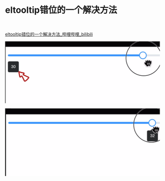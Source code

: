 # eltooltip错位的一个解决方法

‍

[eltooltip错位的一个解决方法_哔哩哔哩_bilibili](https://www.bilibili.com/video/BV1WR4y1z7X8/?spm_id_from=333.999.0.0&vd_source=9bfc54d2ed901f1eab04708cc346c2f5)

​![image](assets/image-20230221222108-t8ronqm.png)​

​![image](assets/image-20230221222121-6gb9gj3.png)​
